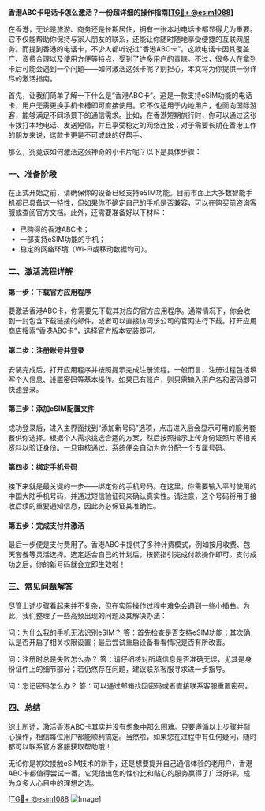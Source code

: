 **香港ABC卡电话卡怎么激活？一份超详细的操作指南[[TG💪+ @esim1088](https://t.me/s/esim1088)]**

在香港，无论是旅游、商务还是长期居住，拥有一张本地电话卡都显得尤为重要。它不仅能帮助你保持与家人朋友的联系，还能让你随时随地享受便捷的互联网服务。而提到香港的电话卡，不少人都听说过“香港ABC卡”。这款电话卡因其覆盖广、资费合理以及使用方便等特点，受到了许多用户的青睐。不过，很多人在拿到卡后可能会遇到一个问题——如何激活这张卡呢？别担心，本文将为你提供一份详尽的激活指南。

首先，让我们简单了解一下什么是“香港ABC卡”。这是一款支持eSIM功能的电话卡，用户无需更换手机卡槽即可直接使用。它不仅适用于内地用户，也面向国际游客，能够满足不同场景下的通信需求。比如，在香港短期旅行时，你可以通过这张卡拨打本地电话、发送短信，并且享受稳定的网络连接；对于需要长期在香港工作的朋友来说，这款卡更是不可或缺的好帮手。

那么，究竟该如何激活这张神奇的小卡片呢？以下是具体步骤：

### 一、准备阶段

在正式开始之前，请确保你的设备已经支持eSIM功能。目前市面上大多数智能手机都已具备这一特性，但如果你不确定自己的手机是否兼容，可以在购买前咨询客服或查阅官方文档。此外，还需要准备好以下材料：
- 已购得的香港ABC卡；
- 一部支持eSIM功能的手机；
- 稳定的网络环境（Wi-Fi或移动数据均可）。

### 二、激活流程详解

#### 第一步：下载官方应用程序

要激活香港ABC卡，你需要先下载其对应的官方应用程序。通常情况下，你会收到一封包含下载链接的邮件，或者可以直接访问该公司的官网进行下载。打开应用商店搜索“香港ABC卡”，选择官方版本安装即可。

#### 第二步：注册账号并登录

安装完成后，打开应用程序并按照提示完成注册流程。一般而言，注册过程包括填写个人信息、设置密码等基本操作。如果已有账户，则只需输入用户名和密码即可快速登录。

#### 第三步：添加eSIM配置文件

成功登录后，进入主界面找到“添加新号码”选项，点击进入后会显示可用的服务套餐供你选择。根据个人需求挑选合适的方案，然后按照指示上传身份证照片等相关资料以验证身份。一旦审核通过，系统便会自动为你分配一个专属号码。

#### 第四步：绑定手机号码

接下来就是最关键的一步——绑定你的手机号码。在这里，你需要输入平时使用的中国大陆手机号码，并通过短信验证码来确认真实性。请注意，这个号码将用于接收后续的重要通知信息，因此务必保证其准确性。

#### 第五步：完成支付并激活

最后一步便是支付费用了。香港ABC卡提供了多种计费模式，例如按月收费、包天套餐等灵活选择。选定适合自己的计划后，按照指引完成付款操作即可。支付成功之后，你的新号码就会立即生效啦！

### 三、常见问题解答

尽管上述步骤看起来并不复杂，但在实际操作过程中难免会遇到一些小插曲。为此，我们整理了一些高频出现的问题及其解决办法：

问：为什么我的手机无法识别eSIM？
答：首先检查是否支持eSIM功能；其次确认是否开启了相关权限设置；最后尝试重启设备看看情况是否有所改善。

问：注册时总是失败怎么办？
答：请仔细核对所填信息是否准确无误，尤其是身份证件上的细节部分；若仍然存在问题，建议联系客服寻求进一步指导。

问：忘记密码怎么办？
答：可以通过邮箱找回密码或者直接联系客服重置密码。

### 四、总结

综上所述，激活香港ABC卡其实并没有想象中那么困难。只要遵循以上步骤并耐心操作，相信每位用户都能顺利搞定。当然啦，如果您在过程中有任何疑问，随时都可以联系官方客服获取帮助哦！

无论你是初次接触eSIM技术的新手，还是想要提升自己通信体验的老用户，香港ABC卡都值得尝试一番。它凭借出色的性价比和贴心的服务赢得了广泛好评，成为众多人心目中的理想之选。

[[TG💪+ @esim1088](https://t.me/s/esim1088) ![Image](https://i.postimg.cc/4NQfJmqS/Snipaste-2025-05-13-00-14-12.png)]